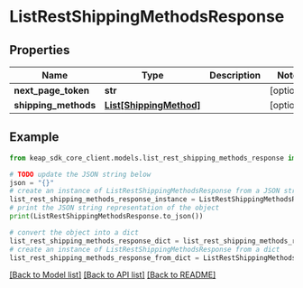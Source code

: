 # ListRestShippingMethodsResponse


## Properties

Name | Type | Description | Notes
------------ | ------------- | ------------- | -------------
**next_page_token** | **str** |  | [optional] 
**shipping_methods** | [**List[ShippingMethod]**](ShippingMethod.md) |  | [optional] 

## Example

```python
from keap_sdk_core_client.models.list_rest_shipping_methods_response import ListRestShippingMethodsResponse

# TODO update the JSON string below
json = "{}"
# create an instance of ListRestShippingMethodsResponse from a JSON string
list_rest_shipping_methods_response_instance = ListRestShippingMethodsResponse.from_json(json)
# print the JSON string representation of the object
print(ListRestShippingMethodsResponse.to_json())

# convert the object into a dict
list_rest_shipping_methods_response_dict = list_rest_shipping_methods_response_instance.to_dict()
# create an instance of ListRestShippingMethodsResponse from a dict
list_rest_shipping_methods_response_from_dict = ListRestShippingMethodsResponse.from_dict(list_rest_shipping_methods_response_dict)
```
[[Back to Model list]](../README.md#documentation-for-models) [[Back to API list]](../README.md#documentation-for-api-endpoints) [[Back to README]](../README.md)


